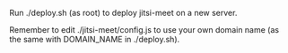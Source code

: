 Run ./deploy.sh (as root) to deploy jitsi-meet on a new server.

Remember to edit ./jitsi-meet/config.js to use your own domain name (as the same with DOMAIN_NAME in ./deploy.sh).

